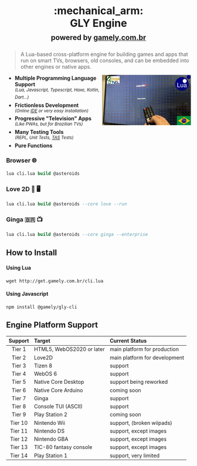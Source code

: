 <div align="center">
<h1>:mechanical_arm:<br>GLY Engine<br><sup><sub>powered by <a href="https://gamely.com.br" target="_blank">gamely.com.br</a></sub></sup></h1>
</div>

> A Lua-based cross-platform engine for building games and apps that run on smart TVs, browsers, old consoles, and can be embedded into other engines or native apps.

[<img align="right" width="48%" src="https://raw.githubusercontent.com/RodrigoDornelles/RodrigoDornelles/master/media/ginga-asteroids.gif">](https://github.com/gly-engine/gly-engine/blob/main/samples/asteroids/game.lua)

 * **Multiple Programming Language Support** <br/><sup>_(Lua, Javascript, Typescript, Haxe, Kotlin, Dart...)_</sup>
 * **Frictionless Development** <br/><sup>_(Online [IDE](https://playground.gamely.com.br) or very easy installation)_</sup>
 * **Progressive "Television" Apps** <br/><sup>_(Like PWAs, but for Brazilian TVs)_</sup>
 * **Many Testing Tools** <br/><sup>_(REPL, Unit Tests, [TAS](https://tasvideos.org/WelcomeToTASVideos#WhatIsATas) Tests)_</sup>
 * **Pure Functions**

### Browser :globe_with_meridians:

```sql
lua cli.lua build @asteroids
```

### Love 2D :heart_decoration: :desktop_computer:

```sql
lua cli.lua build @asteroids --core love --run
```

### Ginga :brazil: :tv:

```sql
lua cli.lua build @asteroids --core ginga --enterprise
```

## How to Install

#### Using Lua

```
wget http://get.gamely.com.br/cli.lua
```

#### Using Javascript

```
npm install @gamely/gly-cli
```

## Engine Platform Support

| Support| Target                    | Current Status 
| :----: | :------------------------ | :------------ |
| Tier 1 | HTML5, WebOS2020 or later | main platform for production
| Tier 2 | Love2D                    | main platform for development
| Tier 3 | Tizen 8                   | support
| Tier 4 | WebOS 6                   | support
| Tier 5 | Native Core Desktop       | support being reworked
| Tier 6 | Native Core Arduino       | coming soon
| Tier 7 | Ginga                     | support
| Tier 8 | Console TUI (ASCII)       | support
| Tier 9 | Play Station 2            | coming soon
| Tier 10 | Nintendo Wii             | support, (broken wiipads)
| Tier 11 | Nintendo DS              | support, except images
| Tier 12 | Nintendo GBA             | support, except images
| Tier 13 | TIC-80 fantasy console   | support, except images
| Tier 14 | Play Station 1           | support, very limited
